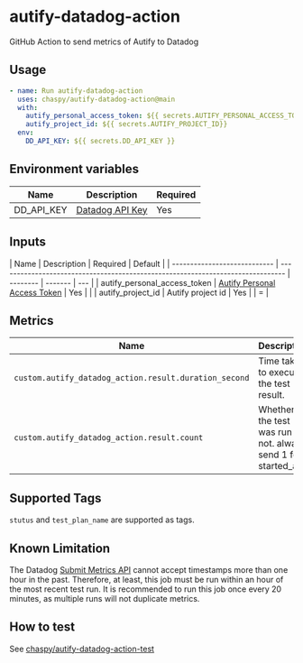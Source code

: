 # autify-datadog-action

GitHub Action to send metrics of Autify to Datadog

## Usage

```yaml
- name: Run autify-datadog-action
  uses: chaspy/autify-datadog-action@main
  with:
    autify_personal_access_token: ${{ secrets.AUTIFY_PERSONAL_ACCESS_TOKEN }}
    autify_project_id: ${{ secrets.AUTIFY_PROJECT_ID}}
  env:
    DD_API_KEY: ${{ secrets.DD_API_KEY }}
```

## Environment variables

| Name       | Description                                                                    | Required |
| ---------- | ------------------------------------------------------------------------------ | -------- |
| DD_API_KEY | [Datadog API Key](https://docs.datadoghq.com/account_management/api-app-keys/) | Yes      |

## Inputs

| Name                         | Description                                                                     | Required | Default |
| ---------------------------- | ------------------------------------------------------------------------------- | -------- | ------- | --- |
| autify_personal_access_token | [Autify Personal Access Token](https://help.autify.com/docs/integrate-with-api) | Yes      |         |
| autify_project_id            | Autify project id                                                               | Yes      |         | =   |

## Metrics

| Name                                                  | Description                                                    | Type  | Unit   |
| ----------------------------------------------------- | -------------------------------------------------------------- | ----- | ------ |
| `custom.autify_datadog_action.result.duration_second` | Time taken to execute the test result.                         | Gauge | Second |
| `custom.autify_datadog_action.result.count`           | Whether the test was run or not. always send 1 for started_at. | Gauge | Count  |

## Supported Tags

`stutus` and `test_plan_name` are supported as tags.

## Known Limitation

The Datadog [Submit Metrics API](https://docs.datadoghq.com/api/latest/metrics/?code-lang=typescript#submit-metrics) cannot accept timestamps more than one hour in the past. Therefore, at least, this job must be run within an hour of the most recent test run. It is recommended to run this job once every 20 minutes, as multiple runs will not duplicate metrics.

## How to test

See [chaspy/autify-datadog-action-test](https://github.com/chaspy/autify-datadog-action-test)
